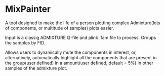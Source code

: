 # MixPainter
A tool designed to make the life of a person plotting complex Admixture(lots of components, or multitude of samples) plots easier.

Input is a classig ADMIXTURE Q-file and plink .fam file to process. Groups the samples by FID. 

Allows users to dynamically mute the components in interest, or, alternatively, automatically highlight all the components that are present in the group(user defined) in a amount(user defined, default  = 5%) in other samples of the admixture plot. 

